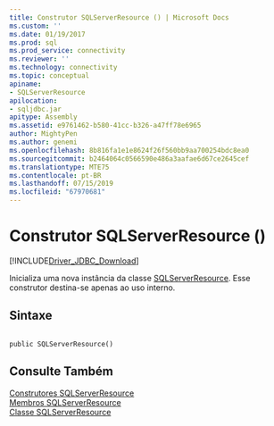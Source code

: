 ```yaml
---
title: Construtor SQLServerResource () | Microsoft Docs
ms.custom: ''
ms.date: 01/19/2017
ms.prod: sql
ms.prod_service: connectivity
ms.reviewer: ''
ms.technology: connectivity
ms.topic: conceptual
apiname:
- SQLServerResource
apilocation:
- sqljdbc.jar
apitype: Assembly
ms.assetid: e9761462-b580-41cc-b326-a47ff78e6965
author: MightyPen
ms.author: genemi
ms.openlocfilehash: 8b816fa1e1e8624f26f560bb9aa700254bdc8ea0
ms.sourcegitcommit: b2464064c0566590e486a3aafae6d67ce2645cef
ms.translationtype: MTE75
ms.contentlocale: pt-BR
ms.lasthandoff: 07/15/2019
ms.locfileid: "67970681"
---
```

# <a name="sqlserverresource-constructor-"></a>Construtor SQLServerResource ()
[!INCLUDE[Driver_JDBC_Download](../../../includes/driver_jdbc_download.md)]

  Inicializa uma nova instância da classe [SQLServerResource](../../../connect/jdbc/reference/sqlserverresource-class.md). Esse construtor destina-se apenas ao uso interno.  
  
## <a name="syntax"></a>Sintaxe  
  
```  
  
public SQLServerResource()  
```  
  
## <a name="see-also"></a>Consulte Também  
 [Construtores SQLServerResource](../../../connect/jdbc/reference/sqlserverresource-constructors.md)   
 [Membros SQLServerResource](../../../connect/jdbc/reference/sqlserverresource-members.md)   
 [Classe SQLServerResource](../../../connect/jdbc/reference/sqlserverresource-class.md)  
  
  

